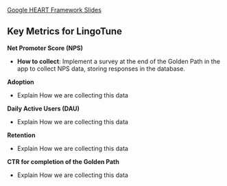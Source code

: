 [Google HEART Framework Slides](https://docs.google.com/presentation/d/1zN9kk9sTAY4EAVvL_tDzilyJ7DuriDWFc9fz8cMHPYc/edit#slide=id.gc8216bd24_20_0)

## Key Metrics for LingoTune

**Net Promoter Score (NPS)**

- **How to collect**: Implement a survey at the end of the Golden Path in the app to collect NPS data, storing responses in the database.

**Adoption**

- Explain How we are collecting this data

**Daily Active Users (DAU)**

- Explain How we are collecting this data

**Retention**

- Explain How we are collecting this data

**CTR for completion of the Golden Path**

- Explain How we are collecting this data
